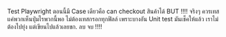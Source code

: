 Test Playwright 
ตอนนี้มี Case เดียวคือ can checkout สินค้าได้ 
BUT !!!! จริงๆ ควรเทสแค่พวกเห็นปุ่มไรพวกนี้พอ ไม่ต้องเทสกรอกทุกฟิลล์ เพราะบางอัน Unit test มันเช็คให้แล้ว เราไม่ต้องไปยุ่ง แต่เขียนไปแล้วเลยขก. ลบ จบ !!!!
